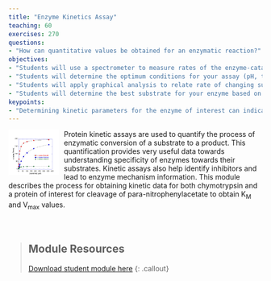 ```yaml
---
title: "Enzyme Kinetics Assay"
teaching: 60
exercises: 270
questions:
- "How can quantitative values be obtained for an enzymatic reaction?"
objectives:
- "Students will use a spectrometer to measure rates of the enzyme-catalyzed reaction."
- "Students will determine the optimum conditions for your assay (pH, temperature, salt concentration, substrate concentration range, enzyme concentration range)."
- "Students will apply graphical analysis to relate rate of changing substrate/product concentration to enzyme-specific parameters: K<sub>M</sub> and V<sub>max</sub>."
- "Students will determine the best substrate for your enzyme based on substrate specificity data."
keypoints:
- "Determining kinetic parameters for the enzyme of interest can indicate the best substrate(s) for the enzyme and consequently provide insight into its function within an organism."
---
```

<img src="../fig/kinetics.png" alt="Kinetics" width="100" style="float: left; margin-top: 0px; margin-right: 10px" />
Protein kinetic assays are used to quantify the process of enzymatic conversion of a substrate to a product. This quantification provides very useful data towards understanding specificity of enzymes towards their substrates. Kinetic assays also help identify inhibitors and lead to enzyme mechanism information. This module describes the process for obtaining kinetic data for both chymotrypsin and a protein of interest for cleavage of para-nitrophenylacetate to obtain K<sub>M</sub> and V<sub>max</sub> values.
<br/><br/><br/>

> ## Module Resources
>[Download student module here](https://docs.google.com/document/d/e/2PACX-1vSMWy870E1N0dyXjJasuWysWxyzuQqzvGPELWCH1hej2aUAiuYtBqoyeykG7UkP_DwHhMM7nQnUvNHh/pub)
{: .callout}
